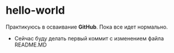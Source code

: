 # hello-world

Практикуюсь в осваивание **GitHub**. 
Пока все идет нормально.
* Сейчас буду делать первый коммит с изменением  файла README.MD
 

